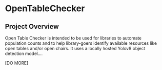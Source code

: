 # OpenTableChecker

## Project Overview 
Open Table Checker is intended to be used for libraries to automate population counts and to help library-goers identify available resources like open tables and/or open chairs. 
It uses a locally hosted Yolov8 object detection model.... 

[DO MORE] 
